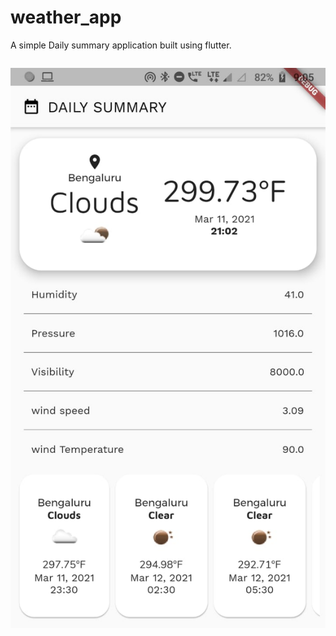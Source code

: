 # weather_app
A simple Daily summary application built using flutter.
<pre>
</pre>
<img src="sample.jpeg" alt="Screenshot">

